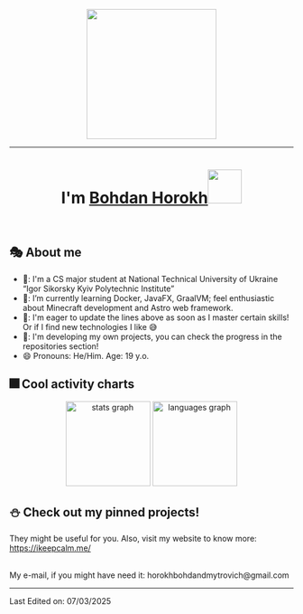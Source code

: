 <p align="center">
  <img src="https://miro.medium.com/max/2048/1*OohqW5DGh9CQS4hLY5FXzA.png" height="230"/>
</p>
<hr>
<h1 align="center">I'm <a href="https://t.me/ikeepcalm">Bohdan Horokh<a><img src="https://github.com/ikeepcalm/ikeepcalm/blob/505ba69aed2c82b03e2384fdfee9ef8731e9ff36/wave.gif" width="60px"/></h1>
<Br>

## 🎭 About me

- 🏫: I'm a CS major student at National Technical University of Ukraine
“Igor Sikorsky Kyiv Polytechnic Institute”
- 🌱: I’m currently learning Docker, JavaFX, GraalVM; feel enthusiastic about Minecraft development and Astro web framework.
- 🤔: I'm eager to update the lines above as soon as I master certain skills! Or if I find new technologies I like 😅
- 📎: I'm developing my own projects, you can check the progress in the repositories section!
- 😄  Pronouns: He/Him. Age: 19 y.o.

## 🎆 Cool activity charts

<div align="center">
  <img src="https://github-readme-stats.vercel.app/api?username=ikeepcalm&hide_title=false&hide_rank=false&show_icons=true&include_all_commits=true&count_private=true&disable_animations=false&theme=dracula&locale=en&hide_border=false" height="150" alt="stats graph"  />
  
  <img src="https://github-readme-stats.vercel.app/api/top-langs?username=ikeepcalm&locale=en&hide_title=false&layout=compact&card_width=320&langs_count=5&theme=dracula&hide_border=false" height="150" alt="languages graph"  />
</div>

## ⛄ Check out my pinned projects!
They might be useful for you. Also, visit my website to know more: https://ikeepcalm.me/

<Br>  
  My e-mail, if you might have need it: horokhbohdandmytrovich@gmail.com
<Br>

------

Last Edited on: 07/03/2025
